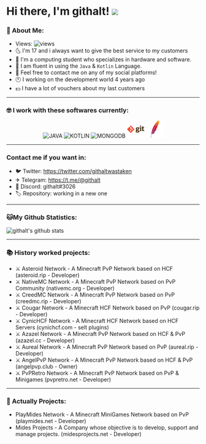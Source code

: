 # Hi there, I'm githalt! <img src="https://github.com/TheDudeThatCode/TheDudeThatCode/blob/master/Assets/Hi.gif" width="29px">
### 🤵 About Me:
- Views: ![views](https://gpvc.arturio.dev/githaltwastaken)
- 🌜 I'm 17 and i always want to give the best service to my customers
- 🏦 I'm a computing student who specializes in hardware and software.
- 🤔 I am fluent in using the ```Java``` & ```Kotlin``` Language.
- 💬 Feel free to contact me on any of my social platforms!
- 🕚 I working on the development world 4 years ago
- 💵 I have a lot of vouchers about my last customers

---
### 🤓 I work with these softwares currently:
<p align="center">
<img src="https://www.vectorlogo.zone/logos/java/java-icon.svg" alt="JAVA" width="45" height="45"/> 
<img src="https://upload.wikimedia.org/wikipedia/commons/thumb/7/74/Kotlin_Icon.png/640px-Kotlin_Icon.png" alt="KOTLIN" width="45" height="45"/>
<img src="https://www.vectorlogo.zone/logos/mongodb/mongodb-icon.svg" alt="MONGODB" width="45" height="45"/> 
<img src="https://raw.githubusercontent.com/github/explore/80688e429a7d4ef2fca1e82350fe8e3517d3494d/topics/git/git.png" alt="GIT" width="45" height="45"/> 
<img src="https://raw.githubusercontent.com/github/explore/80688e429a7d4ef2fca1e82350fe8e3517d3494d/topics/maven/maven.png" alt="MAVEN" width="45" height="45"/>
</p>

---
### Contact me if you want in:
- 🐦 Twitter: https://twitter.com/githaltwastaken
- ✈ Telegram: https://t.me/@githalt
- 📧 Discord: githalt#3026
- 🏷️ Repository: working in a new one

---
### 🐱My Github Statistics:
![githalt's github stats](https://github-readme-stats.vercel.app/api?username=githaltwastaken&count_private=true&show_icons=true&title_color=b118c9&icon_color=ff59ee&text_color=a0a0a0&bg_color=151515&hide=["stars"])

---
### 📚 History worked projects:
- ⚔ Asteroid Network - A Minecraft PvP Network based on HCF (asteroid.rip - Developer)
- ⚔ NativeMC Network - A Minecraft PvP Network based on PvP Community (nativemc.org - Developer)
- ⚔ CreedMC Network - A Minecraft PvP Network based on PvP (creedmc.rip - Developer)
- ⚔ Cougar Network - A Minecraft HCF Network based on PvP (cougar.rip - Developer)
- ⚔ CynicHCF Network - A Minecraft HCF Network based on HCF Servers (cynichcf.com - selt plugins)
- ⚔ Azazel Network - A Minecraft PvP Network based on HCF & PvP (azazel.cc - Developer)
- ⚔ Aureal Network - A Minecraft PvP Network based on PvP (aureal.rip - Developer)
- ⚔ AngelPvP Network - A Minecraft PvP Network based on HCF & PvP (angelpvp.club - Owner)
- ⚔ PvPRetro Network - A Minecraft PvP Network based on PvP & Minigames (pvpretro.net - Developer)

---
### 🥂 Actually Projects:
- PlayMides Network - A Minecraft MiniGames Network based on PvP (playmides.net - Developer)
- Mides Projects - A Company whose objective is to develop, support and manage projects. (midesprojects.net - Developer)
